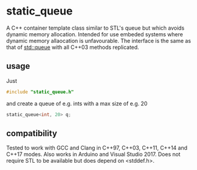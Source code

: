 # static_queue
A C++ container template class similar to STL's queue but which avoids dynamic memory allocation.  Intended for use embeded systems where dynamic memory allaocation is unfavourable.
The interface is the same as that of [std::queue](http://www.cplusplus.com/reference/queue/queue/) with all C++03 methods replicated.

## usage
Just 
```C++
#include "static_queue.h"
```
and create a queue of e.g. ints with a max size of e.g. 20
```C++
static_queue<int, 20> q;
```

## compatibility
Tested to work with GCC and Clang in C++97, C++03, C++11, C++14 and C++17 modes.  Also works in Arduino and Visual Studio 2017.  Does not require STL to be available but does depend on <stddef.h>.
